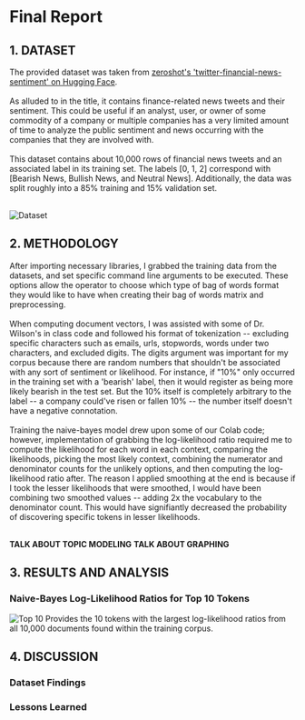 # Final Report

## 1. DATASET
The provided dataset was taken from [zeroshot's 'twitter-financial-news-sentiment' on Hugging Face](https://huggingface.co/datasets/zeroshot/twitter-financial-news-sentiment). 
<br></br>
As alluded to in the title, it contains finance-related news tweets and their sentiment. This could be useful if an analyst, user, or owner of some commodity of a company or multiple companies has a very limited amount of time to analyze the public sentiment and news occurring with the companies that they are involved with. 
<br></br>
This dataset contains about 10,000 rows of financial news tweets and an associated label in its training set. The labels [0, 1, 2] correspond with [Bearish News, Bullish News, and Neutral News]. Additionally, the data was split roughly into a 85% training and 15% validation set. 
<br></br>

![Dataset](https://github.com/brandonowens24/NLP_HW1/blob/main/images/Dataset.png)


## 2. METHODOLOGY
After importing necessary libraries, I grabbed the training data from the datasets, and set specific command line arguments to be executed. These options allow the operator to choose which type of bag of words format they would like to have when creating their bag of words matrix and preprocessing. 
<br></br>
When computing document vectors, I was assisted with some of Dr. Wilson's in class code and followed his format of tokenization -- excluding specific characters such as emails, urls, stopwords, words under two characters, and excluded digits. The digits argument was important for my corpus because there are random numbers that shouldn't be associated with any sort of sentiment or likelihood. For instance, if "10%" only occurred in the training set with a 'bearish' label, then it would register as being more likely bearish in the test set. But the 10% itself is completely arbitrary to the label -- a company could've risen or fallen 10% -- the number itself doesn't have a negative connotation. 
<br></br>
Training the naive-bayes model drew upon some of our Colab code; however, implementation of grabbing the log-likelihood ratio required me to compute the likelihood for each word in each context, comparing the likelihoods, picking the most likely context, combining the numerator and denominator counts for the unlikely options, and then computing the log-likelihood ratio after. The reason I applied smoothing at the end is because if I took the lesser likelihoods that were smoothed, I would have been combining two smoothed values -- adding 2x the vocabulary to the denominator count. This would have signifiantly decreased the probability of discovering specific tokens in lesser likelihoods. 
<br></br>

**TALK ABOUT TOPIC MODELING**
**TALK ABOUT GRAPHING**

## 3. RESULTS AND ANALYSIS
### Naive-Bayes Log-Likelihood Ratios for Top 10 Tokens
![Top 10](https://github.com/brandonowens24/NLP_HW1/blob/main/images/Top_llrs.png)
Provides the 10 tokens with the largest log-likelihood ratios from all 10,000 documents found within the training corpus.


## 4. DISCUSSION

### Dataset Findings

### Lessons Learned
